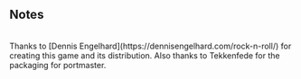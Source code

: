 ## Notes
<br/>
Thanks to [Dennis Engelhard](https://dennisengelhard.com/rock-n-roll/) for creating this game and its distribution. Also thanks to Tekkenfede for the packaging for portmaster.
<br/>
